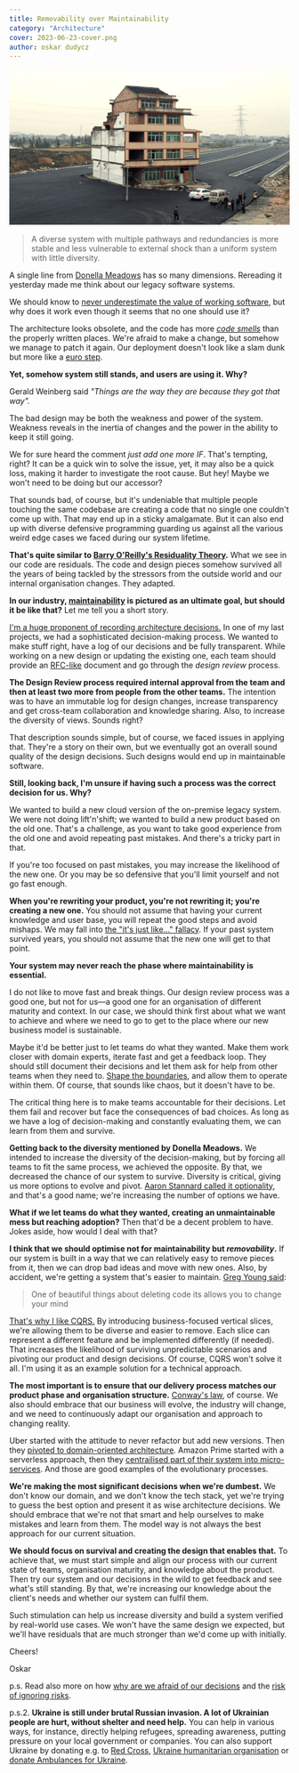 ```yaml
---
title: Removability over Maintainability
category: "Architecture"
cover: 2023-06-23-cover.png
author: oskar dudycz
---
```


![cover](2023-06-23-cover.png)

> A diverse system with multiple pathways and redundancies is more stable and less vulnerable to external shock than a uniform system with little diversity.

A single line from [Donella Meadows](https://en.wikipedia.org/wiki/Donella_Meadows) has so many dimensions. Rereading it yesterday made me think about our legacy software systems.

We should know to [never underestimate the value of working software](/pl/chesterton_fence_and_software_architecture/), but why does it work even though it seems that no one should use it?

The architecture looks obsolete, and the code has more _[code smells](https://en.wikipedia.org/wiki/Code_smell)_ than the properly written places. We're afraid to make a change, but somehow we manage to patch it again. Our deployment doesn't look like a slam dunk but more like a [euro step](https://www.youtube.com/watch?v=1_uuArb_bho). 

**Yet, somehow system still stands, and users are using it. Why?**

Gerald Weinberg said _"Things are the way they are because they got that way"._

The bad design may be both the weakness and power of the system. Weakness reveals in the inertia of changes and the power in the ability to keep it still going.

We for sure heard the comment _just add one more IF_. That's tempting, right? It can be a quick win to solve the issue, yet, it may also be a quick loss, making it harder to investigate the root cause. But hey! Maybe we won't need to be doing but our accessor?

That sounds bad, of course, but it's undeniable that multiple people touching the same codebase are creating a code that no single one couldn't come up with. That may end up in a sticky amalgamate. But it can also end up with diverse defensive programming guarding us against all the various weird edge cases we faced during our system lifetime.

**That's quite similar to [Barry O'Reilly's Residuality Theory](https://www.youtube.com/watch?v=MZytZW_k-9Y).** What we see in our code are residuals. The code and design pieces somehow survived all the years of being tackled by the stressors from the outside world and our internal organisation changes. They adapted.

**In our industry, [maintainability](https://en.wikipedia.org/wiki/Maintainability) is pictured as an ultimate goal, but should it be like that?** Let me tell you a short story.

[I'm a huge proponent of recording architecture decisions.](/pl/how_to_successfully_do_documentation_without_maintenance_burden/) In one of my last projects, we had a sophisticated decision-making process. We wanted to make stuff right, have a log of our decisions and be fully transparent. While working on a new design or updating the existing one, each team should provide an [RFC-like](https://en.wikipedia.org/wiki/Request_for_Comments) document and go through the _design review_ process. 

**The Design Review process required internal approval from the team and then at least two more from people from the other teams.** The intention was to have an immutable log for design changes, increase transparency and get cross-team collaboration and knowledge sharing. Also, to increase the diversity of views. Sounds right?

That description sounds simple, but of course, we faced issues in applying that. They're a story on their own, but we eventually got an overall sound quality of the design decisions. Such designs would end up in maintainable software.

**Still, looking back, I'm unsure if having such a process was the correct decision for us. Why?**

We wanted to build a new cloud version of the on-premise legacy system. We were not doing lift'n'shift; we wanted to build a new product based on the old one. That's a challenge, as you want to take good experience from the old one and avoid repeating past mistakes. And there's a tricky part in that. 

If you're too focused on past mistakes, you may increase the likelihood of the new one. Or you may be so defensive that you'll limit yourself and not go fast enough.

**When you're rewriting your product, you're not rewriting it; you're creating a new one.** You should not assume that having your current knowledge and user base, you will repeat the good steps and avoid mishaps. We may fall into [the "it's just like..." fallacy](https://verraes.net/2021/05/its-just-like-heuristic/). If your past system survived years, you should not assume that the new one will get to that point. 

**Your system may never reach the phase where maintainability is essential.**

I do not like to move fast and break things. Our design review process was a good one, but not for us—a good one for an organisation of different maturity and context. In our case, we should think first about what we want to achieve and where we need to go to get to the place where our new business model is sustainable.

Maybe it'd be better just to let teams do what they wanted. Make them work closer with domain experts, iterate fast and get a feedback loop. They should still document their decisions and let them ask for help from other teams when they need to. [Shape the boundaries](/pl/on_the_importance_of_shaping_the_boundaries_in_team_management/), and allow them to operate within them. Of course, that sounds like chaos, but it doesn't have to be. 

The critical thing here is to make teams accountable for their decisions. Let them fail and recover but face the consequences of bad choices. As long as we have a log of decision-making and constantly evaluating them, we can learn from them and survive.

**Getting back to the diversity mentioned by Donella Meadows.** We intended to increase the diversity of the decision-making, but by forcing all teams to fit the same process, we achieved the opposite. By that, we decreased the chance of our system to survive. Diversity is critical, giving us more options to evolve and pivot. [Aaron Stannard called it optionality](https://www.youtube.com/watch?v=yV97QwC5gnE), and that's a good name; we're increasing the number of options we have.

**What if we let teams do what they wanted, creating an unmaintainable mess but reaching adoption?** Then that'd be a decent problem to have. Jokes aside, how would I deal with that?

**I think that we should optimise not for maintainability but _removability_.** If our system is built in a way that we can relatively easy to remove pieces from it, then we can drop bad ideas and move with new ones. Also, by accident, we're getting a system that's easier to maintain. [Greg Young said](https://www.youtube.com/watch?v=Ed94CfxgsCA):

> One of beautiful things about deleting code its allows you to change your mind

[That's why I like CQRS.](/pl/cqrs_facts_and_myths_explained/) By introducing business-focused vertical slices, we're allowing them to be diverse and easier to remove. Each slice can represent a different feature and be implemented differently (if needed). That increases the likelihood of surviving unpredictable scenarios and pivoting our product and design decisions. Of course, CQRS won't solve it all. I'm using it as an example solution for a technical approach. 

**The most important is to ensure that our delivery process matches our product phase and organisation structure.** [Conway's law](https://en.wikipedia.org/wiki/Conway%27s_law), of course. We also should embrace that our business will evolve, the industry will change, and we need to continuously adapt our organisation and approach to changing reality.

Uber started with the attitude to never refactor but add new versions. Then they [pivoted to domain-oriented architecture](https://www.uber.com/en-PL/blog/microservice-architecture/). Amazon Prime started with a serverless approach, then they [centrailised part of their system into micro-services](https://www.primevideotech.com/video-streaming/scaling-up-the-prime-video-audio-video-monitoring-service-and-reducing-costs-by-90). And those are good examples of the evolutionary processes.

**We're making the most significant decisions when we're dumbest.** We don't know our domain, and we don't know the tech stack, yet we're trying to guess the best option and present it as wise architecture decisions. We should embrace that we're not that smart and help ourselves to make mistakes and learn from them. The model way is not always the best approach for our current situation. 

**We should focus on survival and creating the design that enables that.** To achieve that, we must start simple and align our process with our current state of teams, organisation maturity, and knowledge about the product. Then try our system and our decisions in the wild to get feedback and see what's still standing. By that, we're increasing our knowledge about the client's needs and whether our system can fulfil them.

Such stimulation can help us increase diversity and build a system verified by real-world use cases. We won't have the same design we expected, but we'll have residuals that are much stronger than we'd come up with initially.

Cheers!

Oskar

p.s. Read also more on how [why are we afraid of our decisions](/pl/why_are_we_afraid_of_our_decisions/) and the [risk of ignoring risks](/pl/the_risk_of_ignoring_risks/).

p.s.2. **Ukraine is still under brutal Russian invasion. A lot of Ukrainian people are hurt, without shelter and need help.** You can help in various ways, for instance, directly helping refugees, spreading awareness, putting pressure on your local government or companies. You can also support Ukraine by donating e.g. to [Red Cross](https://www.icrc.org/pl/donate/ukraine), [Ukraine humanitarian organisation](https://savelife.in.ua/pl/donate/) or [donate Ambulances for Ukraine](https://www.gofundme.com/f/help-to-save-the-lives-of-civilians-in-a-war-zone).
